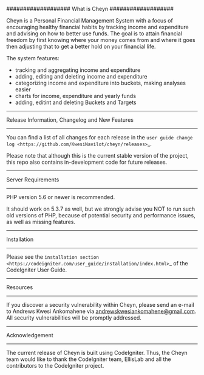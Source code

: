 ###################
What is Cheyn
###################

Cheyn is a Personal Financial Management System with a focus of encouraging
healthy financial habits by tracking income and expenditure and advising on 
how to better use funds. The goal is to attain financial freedom by first knowing 
where your money comes from and where it goes then adjusting that to get a better
hold on your financial life.

The system features:
- tracking and aggregating income and expenditure
- adding, editing and deleting income and expenditure
- categorizing income and expenditure into buckets, making analyses easier
- charts for income, expenditure and yearly funds
- adding, editint and deleting Buckets and Targets

************************************************
Release Information, Changelog and New Features
************************************************

You can find a list of all changes for each release in the `user
guide change log <https://github.com/KwesiNavilot/cheyn/releases>`_.

Please note that although this is the current stable version of the project,
this repo also contains in-development code for future releases.

*******************
Server Requirements
*******************

PHP version 5.6 or newer is recommended.

It should work on 5.3.7 as well, but we strongly advise you NOT to run
such old versions of PHP, because of potential security and performance
issues, as well as missing features.

************
Installation
************

Please see the `installation section <https://codeigniter.com/user_guide/installation/index.html>`_
of the CodeIgniter User Guide.

*********
Resources
*********

If you discover a security vulnerability within Cheyn, please send an e-mail to Andrews Kwesi Ankomahene
via [andrewskwesiankomahene@gmail.com](mailto:andrewskwesiankomahene@gmail.com).
All security vulnerabilities will be promptly addressed.

***************
Acknowledgement
***************

The current release of Cheyn is built using CodeIgniter. Thus, the Cheyn team would like to thank the CodeIgniter team, EllisLab and all the
contributors to the CodeIgniter project.
